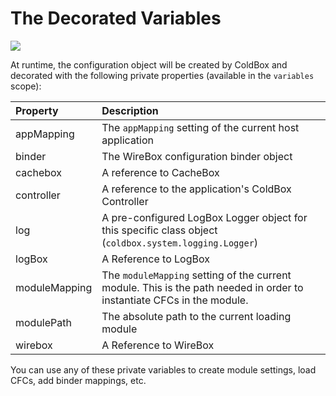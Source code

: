 # The Decorated Variables

![](https://github.com/ortus-docs/coldbox-docs/blob/v4.x/full/images/ModuleConfig.jpg)

At runtime, the configuration object will be created by ColdBox and decorated with the following private properties \(available in the `variables` scope\):

| Property | Description |
| :--- | :--- |
| appMapping | The `appMapping` setting of the current host application |
| binder | The WireBox configuration binder object |
| cachebox | A reference to CacheBox |
| controller | A reference to the application's ColdBox Controller |
| log | A pre-configured LogBox Logger object for this specific class object \(`coldbox.system.logging.Logger`\) |
| logBox | A Reference to LogBox |
| moduleMapping | The `moduleMapping` setting of the current module. This is the path needed in order to instantiate CFCs in the module. |
| modulePath | The absolute path to the current loading module |
| wirebox | A Reference to WireBox |

You can use any of these private variables to create module settings, load CFCs, add binder mappings, etc.

